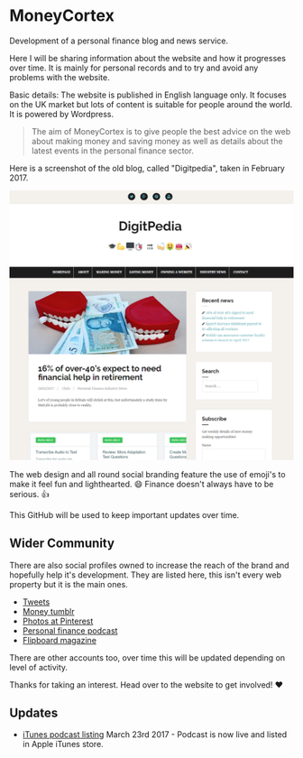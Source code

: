 # MoneyCortex
Development of a personal finance blog and news service.

Here I will be sharing information about the website and how it progresses over time. It is mainly for personal records and to try and avoid any problems with the website.

Basic details: The website is published in English language only. It focuses on the UK market but lots of content is suitable for people around the world. It is powered by Wordpress.

> The aim of MoneyCortex is to give people the best advice on the web about making money and saving money as well as details about the latest events in the personal finance sector.

Here is a screenshot of the old blog, called "Digitpedia", taken in February 2017.

<img src="https://raw.githubusercontent.com/digitpedia/digitpedia/master/digitpedia-screenshot.png" alt="Screenshot of personal finance blog">

The web design and all round social branding feature the use of emoji's to make it feel fun and lighthearted. :smile: Finance doesn't always have to be serious. :thumbsup:

This GitHub will be used to keep important updates over time.

## Wider Community ##
There are also social profiles owned to increase the reach of the brand and hopefully help it's development. They are listed here, this isn't every web property but it is the main ones.
* [Tweets](https://twitter.com/moneycortex)
* [Money tumblr](http://moneycortex.tumblr.com/)
* [Photos at Pinterest](https://pinterest.com/moneycortex/)
* [Personal finance podcast](https://soundcloud.com/moneycortex-finance)
* [Flipboard magazine](https://flipboard.com/@moneycortex)

There are other accounts too, over time this will be updated depending on level of activity.

Thanks for taking an interest. Head over to the website to get involved! :heart:

## Updates ##
* [iTunes podcast listing](https://itunes.apple.com/gb/podcast/digitpedia-personal-finance-talk/id1218883801) March 23rd 2017 - Podcast is now live and listed in Apple iTunes store.
